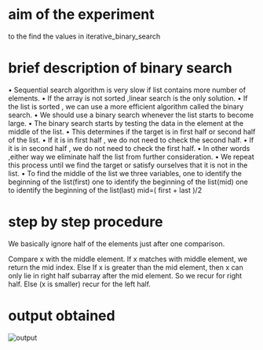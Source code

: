 # aim of the experiment
to the find the values in iterative_binary_search
# brief description of binary search
• Sequential search algorithm is very slow if list contains more number of
 elements.
• If the array is not sorted ,linear search is the only solution.
• If the list is sorted , we can use a more efficient algorithm called
 the binary search.
• We should use a binary search whenever the list starts to become large.
• The binary search starts by testing the data in the element at the middle of the list.
• This determines if the target is in first half or second half of the list.
• If it is in first half , we do not need to check the second half.
• If it is in second half , we do not need to check the first half.
• In other words ,either way we eliminate half the list from further
 consideration.
• We repeat this process until we find the target or satisfy ourselves
 that it is not in the list.
• To find the middle of the list we three variables,
one to identify the beginning of the list(first)
one to identify the beginning of the list(mid)
one to identify the beginning of the list(last)
mid=( first + last )/2

# step by step procedure
We basically ignore half of the elements just after one comparison.

Compare x with the middle element.
If x matches with middle element, we return the mid index.
Else If x is greater than the mid element, then x can only lie in right half subarray after the mid element. So we recur for right half.
Else (x is smaller) recur for the left half.

# output obtained
![output](2020-8-15(2).png)


